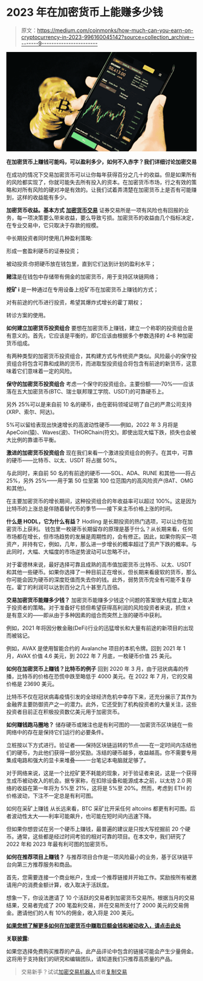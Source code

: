 # 2023 年在加密货币上能赚多少钱

> 原文：<https://medium.com/coinmonks/how-much-can-you-earn-on-cryptocurrency-in-2023-996160045142?source=collection_archive---------9----------------------->

![](img/ee52d7df62186c5753e149a30ed30065.png)

**在加密货币上赚钱可能吗，可以盈利多少，如何不入赤字？我们详细讨论加密交易**

在成功的情况下交易加密货币可以让你每年获得百分之几十的收益。但是如果所有的风险都实现了，你就可能失去所有投入的资本。在加密货币市场，行之有效的策略和对所有风险的硬对冲是有效的。让我们试着弄清楚在加密货币上是否有可能赚到，这样的收益能有多少。

**加密货币收益。基本方式**
[**加密货币交易**](https://bit.ly/CryptoQuantumOfficial) 证券交易所是一项有风险也有回报的业务，每一项决策要么带来收益，要么导致亏损。加密货币的收益由几个指标决定，在专业交易中，它只取决于存款的规模。

中长期投资者同时使用几种盈利策略:

形成一套盈利硬币的证券投资；

被动投资:你把硬币放在钱包里，直到它们达到计划的盈利水平；

**赌注**是在钱包中存储带有佣金的加密货币，用于支持区块链网络；

**挖矿 i** 是一种通过在专用设备上挖矿币在加密货币上赚钱的方式；

对有前途的代币进行投资，希望其爆炸式增长的霍丁期权；

转诊方案的使用。

**如何建立加密货币投资组合**
要想在加密货币上赚钱，建立一个称职的投资组合是有意义的。首先，它应该是平衡的，即它应该由根据多个参数选择的 4–8 种加密货币组成。

有两种类型的加密货币投资组合，其构建方式与传统资产类似。风险最小的保守投资组合将包含可靠和成熟的货币，而进取型投资组合将包含有前途的新货币，这意味着它们意味着一定的风险。

**保守的加密货币投资组合**
考虑一个保守的投资组合。主要份额——70%——应该落在五大加密货币(BTC、瑞士联邦理工学院、USDT)的可靠硬币上。

另外 25%可以是来自前 10 名的硬币，由在密码领域证明了自己的严肃公司支持(XRP、索尔、阿达)。

5%可以留给表现出快速增长的高波动性硬币——例如，2022 年 3 月将是 ApeCoin(猿)、Waves(波)、THORChain(符文)。即使出现大幅下跌，损失也会被大比例的靠谱币平衡。

**激进的加密货币投资组合**
现在我们来看一个激进投资组合的例子。在其中，可靠的硬币——比特币、以太、USDT 将占据 50%。

与此同时，来自前 50 名的有前途的硬币——SOL、ADA、RUNE 和其他——将占 25%，另外 25%——用于第 50 位至第 100 位范围内的高风险资产(BAT、OMG 和其他)。

在主要加密货币的增长期间，这种投资组合的年收益率可以超过 100%。这是因为比特币的上涨总是伴随着替代币的季节——接下来主币价格上涨的时间。

**什么是 HODL，它为什么有益？**
Hodling 是长期投资的热门选项，可以让你在加密货币上获利。
钱包里一枚硬币长期留存的原理是基于什么？从长期来看，任何市场都在增长，但市场趋势的发展是周期性的，会有修正。因此，如果你购买一项资产，并持有它，例如，几年，那么进一步增长的概率超过了资产下跌的概率。与此同时，大幅、大幅度的市场逆势波动可以忽略不计。

对于霍德林来说，最好选择可靠且成熟的高市值加密货币:比特币、以太、USDT 和其他一些硬币。如果你选择了一种目前正在增长，但长期来看疲软的货币，那么你可能会因为硬币的深度贬值而失去你的钱。此外，弱势货币完全有可能不复存在。霍丁的利润可以达到百分之几十甚至几百倍。

**交易加密货币能赚多少钱？**
加密货币能赚多少钱这个问题的答案很大程度上取决于投资者的策略。对于准备好亏损但希望获得高利润的风险投资者来说，抓住 x 是有意义的——即从由于多种因素的组合而突然上涨的硬币中获利。

例如，2021 年将因分散金融(DeFi)行业的迅猛增长和大量有前途的新项目的出现而被铭记。

例如，AVAX 是使用智能合约的 Avalanche 项目的本机令牌。回到 2021 年 1 月，AVAX 价值 4.6 美元，到 2022 年 7 月底，一枚硬币价值 25 美元。

**如何在加密货币上赚钱？比特币的例子**
回到 2020 年 3 月，由于冠状病毒的传播，比特币的价格在恐慌中跌至略低于 4000 美元。在 2022 年 7 月，它的交易价格是 23690 美元。

比特币不仅在冠状病毒疫情引发的全球经济危机中幸存下来，还充分展示了其作为金融界主要防御资产之一的潜力。此外，它还受到了机构投资者的大量关注，这些投资者目前正在积极投资数亿美元用于加密货币。

**如何赚钱跑马圈地？**
储存硬币或赌注也是有利可图的——加密货币区块链在一些网络中的存在是保持它们运行的必要条件。

立桩按以下方式进行。验证者——保持区块链运转的节点——在一定时间内冻结他们的硬币，为此他们获得一部分奖励。冻结的硬币越多，收益越高。你不需要专用集成电路和强大的显卡来堆叠——一台笔记本电脑就足够了。

对于网络来说，这是一个比挖矿更不耗能的现象，对于验证者来说，这是一个获得生成币被动收入的机会。据专家称，在扣除设备和能源成本之前，以太坊 2.0 网络的收益在第一年将为 5%至 21%，这将是 5%至 20%。然而，考虑到 ETH 的价格波动，下注不一定总是有利可图。

如何在采矿上赚钱
从长远来看，BTC 采矿比开采任何 altcoins 都更有利可图。后者波动性太大——利率可能飙升，也可能在短时间内迅速下降。

但如果你想尝试在另一个硬币上赚钱，最普遍的建议是只按大写挖掘前 20 个硬币。通常，这些都是经过时间考验的相对可靠的项目。在本文中，我们研究了 2022 年和 2023 年最有利可图的加密货币。

**如何在推荐项目上赚钱？**
与推荐项目合作是一项风险最小的业务，基于区块链平台向第三方推荐服务和商品。

首先，您需要连接一个商业帐户，生成一个推荐链接并开始工作。奖励按所有被邀请用户的消费金额计算，收入取决于活跃度。

想象一下，你设法邀请了 10 个活跃的交易者到加密货币交易所。根据当月的交易结果，交易者完成了 200 笔盈利交易，并在交易所支付了 2000 美元的交易佣金。邀请他们的人有 10%的佣金，收入将是 200 美元。

[**如果您想了解更多如何在加密货币中赚取巨额金钱和被动收入，请点击此处**](https://bit.ly/CryptoQuantumOfficial)

**关联披露:**

如果您选择免费购买推荐的产品，此产品评论中包含的链接可能会产生少量佣金。这将用于支持我们的研究和编辑团队，请知道我们只推荐高质量的产品。

> 交易新手？试试[加密交易机器人](/coinmonks/crypto-trading-bot-c2ffce8acb2a)或者[复制交易](/coinmonks/top-10-crypto-copy-trading-platforms-for-beginners-d0c37c7d698c)